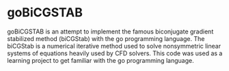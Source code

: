 # goBiCGSTAB

goBiCGSTAB is an attempt to implement the famous biconjugate gradient stabilized method (biCGStab) with the go programming language.
The biCGStab is a numerical iterative method used to solve nonsymmetric linear systems of equations heavily used by CFD solvers.
This code was used as a learning project to get familiar with the go programming language.
